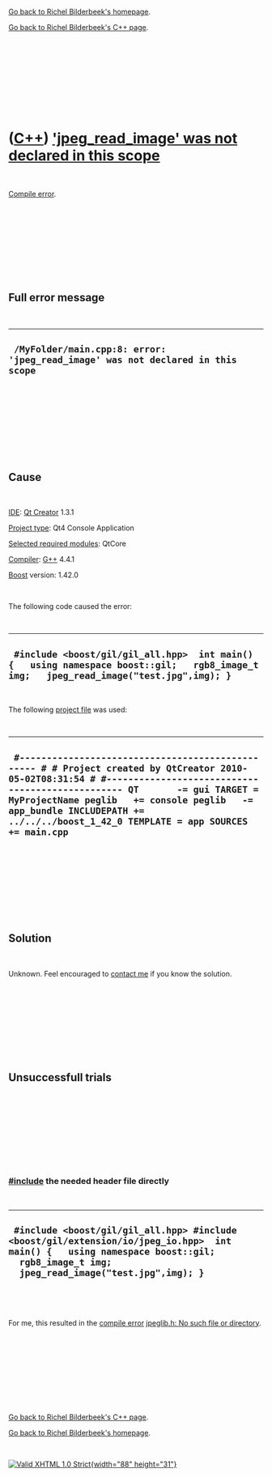 [Go back to Richel Bilderbeek's homepage](index.htm).

[Go back to Richel Bilderbeek's C++ page](Cpp.htm).

 

 

 

 

 

([C++](Cpp.htm)) ['jpeg\_read\_image' was not declared in this scope](CppCompileErrorJpeg_read_imageWasNotDeclaredInThisScope.htm)
==================================================================================================================================

 

[Compile error](CppCompileError.htm).

 

 

 

 

 

Full error message
------------------

 

  ----------------------------------------------------------------------------------
  ` /MyFolder/main.cpp:8: error: 'jpeg_read_image' was not declared in this scope`
  ----------------------------------------------------------------------------------

 

 

 

 

 

Cause
-----

 

[IDE](CppIde.htm): [Qt Creator](CppQtCreator.htm) 1.3.1

[Project type](CppQtProjectType.htm): Qt4 Console Application

[Selected required modules](CppQtCreatorSelectRequiredModules.png):
QtCore

[Compiler](CppCompiler.htm): [G++](CppGpp.htm) 4.4.1

[Boost](CppBoost.htm) version: 1.42.0

 

The following code caused the error:

 

  ------------------------------------------------------------------------------------------------------------------------------------------
  ` #include <boost/gil/gil_all.hpp>  int main() {   using namespace boost::gil;   rgb8_image_t img;   jpeg_read_image("test.jpg",img); }`
  ------------------------------------------------------------------------------------------------------------------------------------------

 

The following [project file](CppQtProjectFile.htm) was used:

 

  ---------------------------------------------------------------------------------------------------------------------------------------------------------------------------------------------------------------------------------------------------------------------------------------------------------------------------
  ` #------------------------------------------------- # # Project created by QtCreator 2010-05-02T08:31:54 # #------------------------------------------------- QT       -= gui TARGET = MyProjectName peglib   += console peglib   -= app_bundle INCLUDEPATH += ../../../boost_1_42_0 TEMPLATE = app SOURCES += main.cpp`
  ---------------------------------------------------------------------------------------------------------------------------------------------------------------------------------------------------------------------------------------------------------------------------------------------------------------------------

 

 

 

 

 

Solution
--------

 

Unknown. Feel encouraged to [contact me](Contact.htm) if you know the
solution.

 

 

 

 

 

Unsuccessfull trials
--------------------

 

 

 

 

 

### [\#include](CppInclude.htm) the needed header file directly

 

  ----------------------------------------------------------------------------------------------------------------------------------------------------------------------------------------
  ` #include <boost/gil/gil_all.hpp> #include <boost/gil/extension/io/jpeg_io.hpp>  int main() {   using namespace boost::gil;   rgb8_image_t img;   jpeg_read_image("test.jpg",img); }`
  ----------------------------------------------------------------------------------------------------------------------------------------------------------------------------------------

 

 

For me, this resulted in the [compile error](CppCompileError.htm)
[jpeglib.h: No such file or
directory](CppCompileErrorJpeglibHnoSuchFileOrDirectory.htm).

 

 

 

 

 

[Go back to Richel Bilderbeek's C++ page](Cpp.htm).

[Go back to Richel Bilderbeek's homepage](index.htm).

 

[![Valid XHTML 1.0 Strict](valid-xhtml10.png){width="88"
height="31"}](http://validator.w3.org/check?uri=referer)
